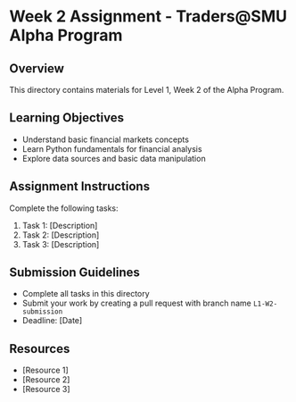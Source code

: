 # Week 2 Assignment - Traders@SMU Alpha Program

## Overview

This directory contains materials for Level 1, Week 2 of the Alpha Program.

## Learning Objectives

- Understand basic financial markets concepts
- Learn Python fundamentals for financial analysis
- Explore data sources and basic data manipulation

## Assignment Instructions

Complete the following tasks:

1. Task 1: [Description]
2. Task 2: [Description]
3. Task 3: [Description]

## Submission Guidelines

- Complete all tasks in this directory
- Submit your work by creating a pull request with branch name `L1-W2-submission`
- Deadline: [Date]

## Resources

- [Resource 1]
- [Resource 2]
- [Resource 3] 